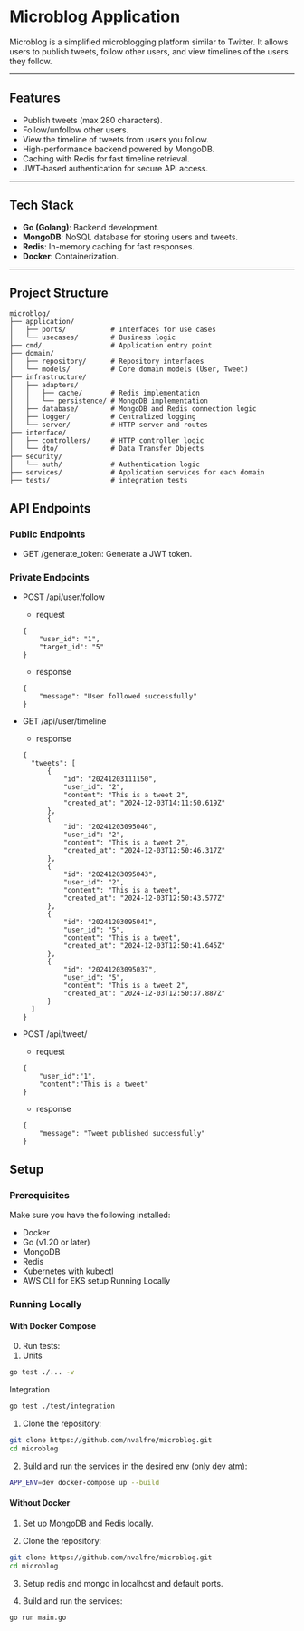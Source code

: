 # Microblog Application
Microblog is a simplified microblogging platform similar to Twitter. It allows users to publish tweets, follow other users, and view timelines of the users they follow.

---

## Features

 - Publish tweets (max 280 characters).
 - Follow/unfollow other users.
 - View the timeline of tweets from users you follow.
 - High-performance backend powered by MongoDB.
 - Caching with Redis for fast timeline retrieval.
 - JWT-based authentication for secure API access.

---

## Tech Stack

- **Go (Golang)**: Backend development.
- **MongoDB**: NoSQL database for storing users and tweets.
- **Redis**: In-memory caching for fast responses.
- **Docker**: Containerization.

---

## Project Structure

```plaintext
microblog/
├── application/
│   ├── ports/           # Interfaces for use cases
│   └── usecases/        # Business logic
├── cmd/                 # Application entry point
├── domain/
│   ├── repository/      # Repository interfaces
│   └── models/          # Core domain models (User, Tweet)
├── infrastructure/
│   ├── adapters/
│   │   ├── cache/       # Redis implementation
│   │   └── persistence/ # MongoDB implementation
│   ├── database/        # MongoDB and Redis connection logic
│   ├── logger/          # Centralized logging
│   └── server/          # HTTP server and routes
├── interface/
│   ├── controllers/     # HTTP controller logic
│   └── dto/             # Data Transfer Objects
├── security/
│   └── auth/            # Authentication logic
├── services/            # Application services for each domain
├── tests/               # integration tests
```

## API Endpoints
### Public Endpoints
- GET /generate_token: Generate a JWT token.
### Private Endpoints
- POST	/api/user/follow
    - request
    ```
    {
        "user_id": "1",
        "target_id": "5"
    }
    ```
  
    - response
    ```
    {
        "message": "User followed successfully"
    }
    ```
  
- GET	/api/user/timeline
  - response
  ```
  {
    "tweets": [
        {
            "id": "20241203111150",
            "user_id": "2",
            "content": "This is a tweet 2",
            "created_at": "2024-12-03T14:11:50.619Z"
        },
        {
            "id": "20241203095046",
            "user_id": "2",
            "content": "This is a tweet 2",
            "created_at": "2024-12-03T12:50:46.317Z"
        },
        {
            "id": "20241203095043",
            "user_id": "2",
            "content": "This is a tweet",
            "created_at": "2024-12-03T12:50:43.577Z"
        },
        {
            "id": "20241203095041",
            "user_id": "5",
            "content": "This is a tweet",
            "created_at": "2024-12-03T12:50:41.645Z"
        },
        {
            "id": "20241203095037",
            "user_id": "5",
            "content": "This is a tweet 2",
            "created_at": "2024-12-03T12:50:37.887Z"
        }
    ]
  }
  ```
  
- POST	/api/tweet/
    - request
    ```
    {
        "user_id":"1",
        "content":"This is a tweet"
    }
    ```
  
    - response
    ```
    {
        "message": "Tweet published successfully"
    }
    ```

## Setup

### Prerequisites

Make sure you have the following installed:
 - Docker
 - Go (v1.20 or later)
 - MongoDB
 - Redis
 - Kubernetes with kubectl
 - AWS CLI for EKS setup
   Running Locally

### Running Locally

#### With Docker Compose

0.	Run tests:
1. Units
```bash
go test ./... -v
```
Integration
```bash
go test ./test/integration
```

1.	Clone the repository:
```bash
git clone https://github.com/nvalfre/microblog.git
cd microblog
```

2.	Build and run the services in the desired env (only dev atm):
```bash
APP_ENV=dev docker-compose up --build 
```

#### Without Docker

1.	Set up MongoDB and Redis locally.

2.	Clone the repository:
```bash
git clone https://github.com/nvalfre/microblog.git
cd microblog
```

3. Setup redis and mongo in localhost and default ports.

4. Build and run the services:
```bash
go run main.go
```

